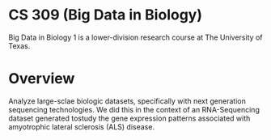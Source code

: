 # CS 309 (Big Data in Biology)
Big Data in Biology 1 is a lower-division research course at The University of Texas.

# Overview
Analyze large-sclae biologic datasets, specifically with next generation sequencing technologies.
We did this in the context of an RNA-Sequencing dataset generated tostudy the gene expression patterns
associated with amyotrophic lateral sclerosis (ALS) disease.